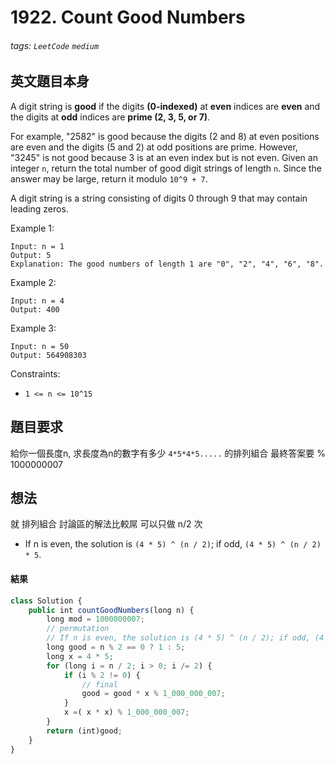 # 1922. Count Good Numbers
###### tags: `LeetCode` `medium`

## 英文題目本身
A digit string is **good** if the digits **(0-indexed)** at **even** indices are **even** and the digits at **odd** indices are **prime (2, 3, 5, or 7)**.

For example, "2582" is good because the digits (2 and 8) at even positions are even and the digits (5 and 2) at odd positions are prime. However, "3245" is not good because 3 is at an even index but is not even.
Given an integer `n`, return the total number of good digit strings of length `n`. Since the answer may be large, return it modulo `10^9 + 7`.

A digit string is a string consisting of digits 0 through 9 that may contain leading zeros.

 

Example 1:
```
Input: n = 1
Output: 5
Explanation: The good numbers of length 1 are "0", "2", "4", "6", "8".
```
Example 2:
```
Input: n = 4
Output: 400
```
Example 3:
```
Input: n = 50
Output: 564908303
```

Constraints:

- `1 <= n <= 10^15`
## 題目要求
給你一個長度n, 求長度為n的數字有多少 `4*5*4*5.....` 的排列組合
最終答案要 % 1000000007
## 想法
就  排列組合
討論區的解法比較屌  可以只做 n/2 次
- If n is even, the solution is `(4 * 5) ^ (n / 2)`; if odd, `(4 * 5) ^ (n / 2) * 5`.
#### 結果
```javascript
class Solution {
    public int countGoodNumbers(long n) {
        long mod = 1000000007;
        // permutation
        // If n is even, the solution is (4 * 5) ^ (n / 2); if odd, (4 * 5) ^ (n / 2) * 5.
        long good = n % 2 == 0 ? 1 : 5;
        long x = 4 * 5;
        for (long i = n / 2; i > 0; i /= 2) {
            if (i % 2 != 0) {
                // final
                good = good * x % 1_000_000_007;
            }
            x =( x * x) % 1_000_000_007;
        }
        return (int)good;
    }
}
```
